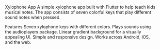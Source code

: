 Xylophone App
A simple xylophone app built with Flutter to help teach kids musical notes. The app consists of seven colorful keys that play different sound notes when pressed.

Features
Seven xylophone keys with different colors.
Plays sounds using the audioplayers package.
Linear gradient background for a visually appealing UI.
Simple and responsive design.
Works across Android, iOS, and the web.
